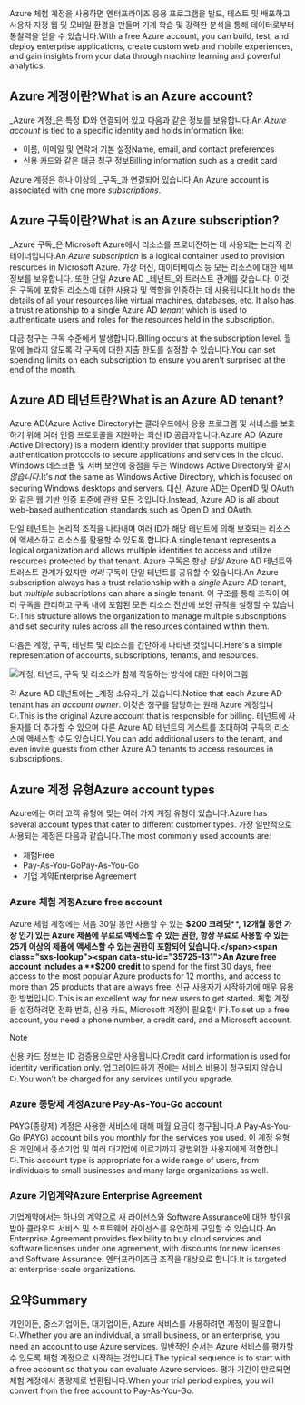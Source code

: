 <span data-ttu-id="35725-101">Azure 체험 계정을 사용하면 엔터프라이즈 응용 프로그램을 빌드, 테스트 및 배포하고 사용자 지정 웹 및 모바일 환경을 만들며 기계 학습 및 강력한 분석을 통해 데이터로부터 통찰력을 얻을 수 있습니다.</span><span class="sxs-lookup"><span data-stu-id="35725-101">With a free Azure account, you can build, test, and deploy enterprise applications, create custom web and mobile experiences, and gain insights from your data through machine learning and powerful analytics.</span></span>

## <a name="what-is-an-azure-account"></a><span data-ttu-id="35725-102">Azure 계정이란?</span><span class="sxs-lookup"><span data-stu-id="35725-102">What is an Azure account?</span></span>

<span data-ttu-id="35725-103">_Azure 계정_은 특정 ID와 연결되어 있고 다음과 같은 정보를 보유합니다.</span><span class="sxs-lookup"><span data-stu-id="35725-103">An _Azure account_ is tied to a specific identity and holds information like:</span></span>

- <span data-ttu-id="35725-104">이름, 이메일 및 연락처 기본 설정</span><span class="sxs-lookup"><span data-stu-id="35725-104">Name, email, and contact preferences</span></span>
- <span data-ttu-id="35725-105">신용 카드와 같은 대금 청구 정보</span><span class="sxs-lookup"><span data-stu-id="35725-105">Billing information such as a credit card</span></span>

<span data-ttu-id="35725-106">Azure 계정은 하나 이상의 _구독_과 연결되어 있습니다.</span><span class="sxs-lookup"><span data-stu-id="35725-106">An Azure account is associated with one more  _subscriptions_.</span></span>

## <a name="what-is-an-azure-subscription"></a><span data-ttu-id="35725-107">Azure 구독이란?</span><span class="sxs-lookup"><span data-stu-id="35725-107">What is an Azure subscription?</span></span>

<span data-ttu-id="35725-108">_Azure 구독_은 Microsoft Azure에서 리소스를 프로비전하는 데 사용되는 논리적 컨테이너입니다.</span><span class="sxs-lookup"><span data-stu-id="35725-108">An _Azure subscription_ is a logical container used to provision resources in Microsoft Azure.</span></span> <span data-ttu-id="35725-109">가상 머신, 데이터베이스 등 모든 리소스에 대한 세부 정보를 보유합니다. 또한 단일 Azure AD _테넌트_와 트러스트 관계를 갖습니다. 이것은 구독에 포함된 리소스에 대한 사용자 및 역할을 인증하는 데 사용됩니다.</span><span class="sxs-lookup"><span data-stu-id="35725-109">It holds the details of all your resources like virtual machines, databases, etc. It also has a trust relationship to a single Azure AD _tenant_ which is used to authenticate users and roles for the resources held in the subscription.</span></span>

<span data-ttu-id="35725-110">대금 청구는 구독 수준에서 발생합니다.</span><span class="sxs-lookup"><span data-stu-id="35725-110">Billing occurs at the subscription level.</span></span> <span data-ttu-id="35725-111">월말에 놀라지 않도록 각 구독에 대한 지출 한도를 설정할 수 있습니다.</span><span class="sxs-lookup"><span data-stu-id="35725-111">You can set spending limits on each subscription to ensure you aren't surprised at the end of the month.</span></span> 

## <a name="what-is-an-azure-ad-tenant"></a><span data-ttu-id="35725-112">Azure AD 테넌트란?</span><span class="sxs-lookup"><span data-stu-id="35725-112">What is an Azure AD tenant?</span></span>

<span data-ttu-id="35725-113">Azure AD(Azure Active Directory)는 클라우드에서 응용 프로그램 및 서비스를 보호하기 위해 여러 인증 프로토콜을 지원하는 최신 ID 공급자입니다.</span><span class="sxs-lookup"><span data-stu-id="35725-113">Azure AD (Azure Active Directory) is a modern identity provider that supports multiple authentication protocols to secure applications and services in the cloud.</span></span> <span data-ttu-id="35725-114">Windows 데스크톱 및 서버 보안에 중점을 두는 Windows Active Directory와 같지 _않습니다_.</span><span class="sxs-lookup"><span data-stu-id="35725-114">It's _not_ the same as Windows Active Directory, which is focused on securing Windows desktops and servers.</span></span> <span data-ttu-id="35725-115">대신, Azure AD는 OpenID 및 OAuth와 같은 웹 기반 인증 표준에 관한 모든 것입니다.</span><span class="sxs-lookup"><span data-stu-id="35725-115">Instead, Azure AD is all about web-based authentication standards such as OpenID and OAuth.</span></span>

<span data-ttu-id="35725-116">단일 테넌트는 논리적 조직을 나타내며 여러 ID가 해당 테넌트에 의해 보호되는 리소스에 액세스하고 리소스를 활용할 수 있도록 합니다.</span><span class="sxs-lookup"><span data-stu-id="35725-116">A single tenant represents a logical organization and allows multiple identities to access and utilize resources protected by that tenant.</span></span> <span data-ttu-id="35725-117">Azure 구독은 항상 _단일_ Azure AD 테넌트와 트러스트 관계가 있지만 _여러_ 구독이 단일 테넌트를 공유할 수 있습니다.</span><span class="sxs-lookup"><span data-stu-id="35725-117">An Azure subscription always has a trust relationship with a _single_ Azure AD tenant, but _multiple_ subscriptions can share a single tenant.</span></span> <span data-ttu-id="35725-118">이 구조를 통해 조직이 여러 구독을 관리하고 구독 내에 포함된 모든 리소스 전반에 보안 규칙을 설정할 수 있습니다.</span><span class="sxs-lookup"><span data-stu-id="35725-118">This structure allows the organization to manage multiple subscriptions and set security rules across all the resources contained within them.</span></span>

<span data-ttu-id="35725-119">다음은 계정, 구독, 테넌트 및 리소스를 간단하게 나타낸 것입니다.</span><span class="sxs-lookup"><span data-stu-id="35725-119">Here's a simple representation of accounts, subscriptions, tenants, and resources.</span></span>

![계정, 테넌트, 구독 및 리소스가 함께 작동하는 방식에 대한 다이어그램](../media-draft/3-azure-ad-tenant.png)

<span data-ttu-id="35725-121">각 Azure AD 테넌트에는 _계정 소유자_가 있습니다.</span><span class="sxs-lookup"><span data-stu-id="35725-121">Notice that each Azure AD tenant has an _account owner_.</span></span> <span data-ttu-id="35725-122">이것은 청구를 담당하는 원래 Azure 계정입니다.</span><span class="sxs-lookup"><span data-stu-id="35725-122">This is the original Azure account that is responsible for billing.</span></span> <span data-ttu-id="35725-123">테넌트에 사용자를 더 추가할 수 있으며 다른 Azure AD 테넌트의 게스트를 초대하여 구독의 리소스에 액세스할 수도 있습니다.</span><span class="sxs-lookup"><span data-stu-id="35725-123">You can add additional users to the tenant, and even invite guests from other Azure AD tenants to access resources in subscriptions.</span></span>

## <a name="azure-account-types"></a><span data-ttu-id="35725-124">Azure 계정 유형</span><span class="sxs-lookup"><span data-stu-id="35725-124">Azure account types</span></span>

<span data-ttu-id="35725-125">Azure에는 여러 고객 유형에 맞는 여러 가지 계정 유형이 있습니다.</span><span class="sxs-lookup"><span data-stu-id="35725-125">Azure has several account types that cater to different customer types.</span></span> <span data-ttu-id="35725-126">가장 일반적으로 사용되는 계정은 다음과 같습니다.</span><span class="sxs-lookup"><span data-stu-id="35725-126">The most commonly used accounts are:</span></span>

- <span data-ttu-id="35725-127">체험</span><span class="sxs-lookup"><span data-stu-id="35725-127">Free</span></span>
- <span data-ttu-id="35725-128">Pay-As-You-Go</span><span class="sxs-lookup"><span data-stu-id="35725-128">Pay-As-You-Go</span></span>
- <span data-ttu-id="35725-129">기업 계약</span><span class="sxs-lookup"><span data-stu-id="35725-129">Enterprise Agreement</span></span>

### <a name="azure-free-account"></a><span data-ttu-id="35725-130">Azure 체험 계정</span><span class="sxs-lookup"><span data-stu-id="35725-130">Azure free account</span></span>

<span data-ttu-id="35725-131">Azure 체험 계정에는 처음 30일 동안 사용할 수 있는 **$200 크레딧**, 12개월 동안 가장 인기 있는 Azure 제품에 무료로 액세스할 수 있는 권한, 항상 무료로 사용할 수 있는 25개 이상의 제품에 액세스할 수 있는 권한이 포함되어 있습니다.</span><span class="sxs-lookup"><span data-stu-id="35725-131">An Azure free account includes a **$200 credit** to spend for the first 30 days, free access to the most popular Azure products for 12 months, and access to more than 25 products that are always free.</span></span> <span data-ttu-id="35725-132">신규 사용자가 시작하기에 매우 유용한 방법입니다.</span><span class="sxs-lookup"><span data-stu-id="35725-132">This is an excellent way for new users to get started.</span></span> <span data-ttu-id="35725-133">체험 계정을 설정하려면 전화 번호, 신용 카드, Microsoft 계정이 필요합니다.</span><span class="sxs-lookup"><span data-stu-id="35725-133">To set up a free account, you need a phone number, a credit card, and a Microsoft account.</span></span>

> [!NOTE]
> <span data-ttu-id="35725-134">신용 카드 정보는 ID 검증용으로만 사용됩니다.</span><span class="sxs-lookup"><span data-stu-id="35725-134">Credit card information is used for identity verification only.</span></span> <span data-ttu-id="35725-135">업그레이드하기 전에는 서비스 비용이 청구되지 않습니다.</span><span class="sxs-lookup"><span data-stu-id="35725-135">You won’t be charged for any services until you upgrade.</span></span>

### <a name="azure-pay-as-you-go-account"></a><span data-ttu-id="35725-136">Azure 종량제 계정</span><span class="sxs-lookup"><span data-stu-id="35725-136">Azure Pay-As-You-Go account</span></span>

<span data-ttu-id="35725-137">PAYG(종량제) 계정은 사용한 서비스에 대해 매월 요금이 청구됩니다.</span><span class="sxs-lookup"><span data-stu-id="35725-137">A Pay-As-You-Go (PAYG) account bills you monthly for the services you used.</span></span> <span data-ttu-id="35725-138">이 계정 유형은 개인에서 중소기업 및 여러 대기업에 이르기까지 광범위한 사용자에게 적합합니다.</span><span class="sxs-lookup"><span data-stu-id="35725-138">This account type is appropriate for a wide range of users, from individuals to small businesses and many large organizations as well.</span></span>

### <a name="azure-enterprise-agreement"></a><span data-ttu-id="35725-139">Azure 기업계약</span><span class="sxs-lookup"><span data-stu-id="35725-139">Azure Enterprise Agreement</span></span>

<span data-ttu-id="35725-140">기업계약에서는 하나의 계약으로 새 라이선스와 Software Assurance에 대한 할인을 받아 클라우드 서비스 및 소프트웨어 라이선스를 유연하게 구입할 수 있습니다.</span><span class="sxs-lookup"><span data-stu-id="35725-140">An Enterprise Agreement provides flexibility to buy cloud services and software licenses under one agreement, with discounts for new licenses and Software Assurance.</span></span> <span data-ttu-id="35725-141">엔터프라이즈급 조직을 대상으로 합니다.</span><span class="sxs-lookup"><span data-stu-id="35725-141">It is targeted at enterprise-scale organizations.</span></span>

## <a name="summary"></a><span data-ttu-id="35725-142">요약</span><span class="sxs-lookup"><span data-stu-id="35725-142">Summary</span></span>

<span data-ttu-id="35725-143">개인이든, 중소기업이든, 대기업이든, Azure 서비스를 사용하려면 계정이 필요합니다.</span><span class="sxs-lookup"><span data-stu-id="35725-143">Whether you are an individual, a small business, or an enterprise, you need an account to use Azure services.</span></span> <span data-ttu-id="35725-144">일반적인 순서는 Azure 서비스를 평가할 수 있도록 체험 계정으로 시작하는 것입니다.</span><span class="sxs-lookup"><span data-stu-id="35725-144">The typical sequence is to start with a free account so that you can evaluate Azure services.</span></span> <span data-ttu-id="35725-145">평가 기간이 만료되면 체험 계정에서 종량제로 변환됩니다.</span><span class="sxs-lookup"><span data-stu-id="35725-145">When your trial period expires, you will convert from the free account to Pay-As-You-Go.</span></span>